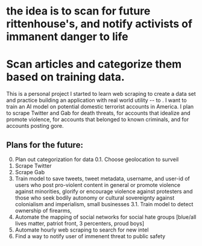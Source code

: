 # the idea is to scan for future rittenhouse's, and notify activists of immanent danger to life

<h1>Scan articles and categorize them based on training data. </h1>

<p>

This is a personal project I started to learn web scraping to create a data set and practice building an application with real world utility -- to . I want to train an AI model on potential domestic terrorist accounts in America. I plan to scrape Twitter and Gab for death threats, for accounts that idealize and promote violence, for accounts that belonged to known criminals, and for accounts posting gore.</p>

<h2>Plans for the future:</h2>

<p>

0. Plan out categorization for data
0.1. Choose geolocation to surveil
1. Scrape Twitter
2. Scrape Gab
3. Train model to save tweets, tweet metadata, username, and user-id of users who post pro-violent content in general or promote violence against minorities, glorify or encourage violence against protesters and those who seek bodily autonomy or cultural sovereignty against colonialism and imperialism, small businesses
3.1. Train model to detect ownership of firearms, 
4. Automate the mapping of social networks for social hate groups [blue/all lives matter, patriot front, 3 percenters, proud boys]
5. Automate hourly web scraping to search for new intel
6. Find a way to notify user of immenent threat to public safety

</p>